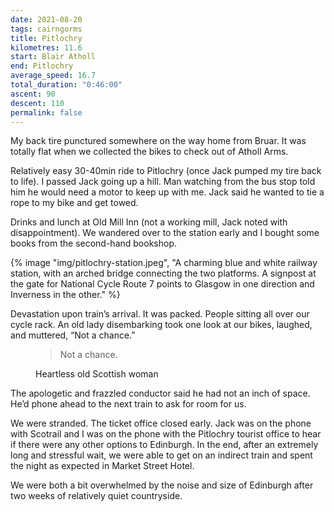 ```yaml
---
date: 2021-08-20
tags: cairngorms
title: Pitlochry
kilometres: 11.6
start: Blair Atholl
end: Pitlochry
average_speed: 16.7
total_duration: "0:46:00"
ascent: 90
descent: 110
permalink: false
---
```


My back tire punctured somewhere on the way home from Bruar. It was totally flat when we collected the bikes to check out of Atholl Arms.

Relatively easy 30-40min ride to Pitlochry (once Jack pumped my tire back to life). I passed Jack going up a hill. Man watching from the bus stop told him he would need a motor to keep up with me. Jack said he wanted to tie a rope to my bike and get towed.

Drinks and lunch at Old Mill Inn (not a working mill, Jack noted with disappointment). We wandered over to the station early and I bought some books from the second-hand bookshop.

{% image "img/pitlochry-station.jpeg", "A charming blue and white railway station, with an arched bridge connecting the two platforms. A signpost at the gate for National Cycle Route 7 points to Glasgow in one direction and Inverness in the other." %}

Devastation upon train’s arrival. It was packed. People sitting all over our cycle rack. An old lady disembarking took one look at our bikes, laughed, and muttered, “Not a chance.”

<figure>
<blockquote>
Not a chance.
</blockquote>
<figcaption>Heartless old Scottish woman</figcaption>
</figure>

The apologetic and frazzled conductor said he had not an inch of space. He’d phone ahead to the next train to ask for room for us.

We were stranded. The ticket office closed early. Jack was on the phone with Scotrail and I was on the phone with the Pitlochry tourist office to hear if there were any other options to Edinburgh. In the end, after an extremely long and stressful wait, we were able to get on an indirect train and spent the night as expected in Market Street Hotel.

We were both a bit overwhelmed by the noise and size of Edinburgh after two weeks of relatively quiet countryside.
